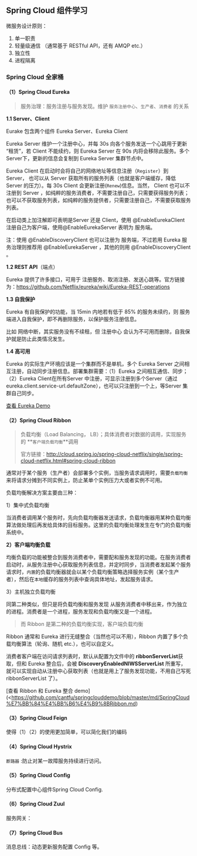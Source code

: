 ## Spring Cloud 组件学习 

微服务设计原则：

1. 单一职责
2. 轻量级通信 （通常基于 RESTful API，还有 AMQP etc.）
3. 独立性
4. 进程隔离

### Spring Cloud 全家桶

#### （1）**Spring Cloud Eureka**

>  服务治理：服务注册与服务发现。维护 `服务注册中心`、`生产者`、`消费者` 的关系

**1.1 Server、Client**

Eurake 包含两个组件 Eureka Server、Eureka Client

Eureka Server 维护一个注册中心，并每 30s 向各个服务发送一个心跳用于更新 “租赁”，若 Client 不能续约，则 Eureka Server 在 90s 内将会移除此服务。多个Server下，更新的信息会复制到 Eureka Server 集群节点中。

Eureka Client 在启动时会将自己的网络地址等信息注册（`Register`）到 Server， 也可以从 Server 获取所有的服务列表（也就是客户端缓存，降低 Server 的压力）。每 30s Client 会更新注册(`Renew`)信息。当然， Client 也可以不注册到 Server ，如纯粹的服务消费者，不需要注册自己，只需要获得服务列表；也可以不获取服务列表，如纯粹的服务提供者，只需要注册自己，不需要获取服务列表。

在启动类上加注解即可表明是Server 还是 Client，使用 @EnableEurekaClient 注册自己为客户端，使用@EnableEurekaServer 表明为 服务端。

注：使用 @EnableDiscoveryClient 也可以注册为 服务端，不过若用 Eureka 服务治理则推荐用 @EnableEurekaServer ，其他的则用 @EnableDiscoveryClient 。

**1.2 REST API**（端点）

Eureka 提供了许多接口，可用于 注册服务、取消注册、发送心跳等。官方链接为：<https://github.com/Netflix/eureka/wiki/Eureka-REST-operations>

**1.3 自我保护**

Eureka 有自我保护的功能，当 15min 内地若有低于 85% 的服务未续约，则 服务端进入自我保护，即不再删除服务，以保护服务注册信息。

比如 网络中断，其实服务没有不续租，但 注册中心 会认为不可用而删除，自我保护就是防止此类情况发生。

**1.4 高可用**

Eureka 的实际生产环境应该是一个集群而不是单机，多个 Eureka Server 之间相互注册，自动同步注册信息。部署集群需要：（1）Eureka 之间相互通信、同步；（2）Eureka Client在所有Server 中注册，可显示注册到多个Server（通过eureka.client.service-url.defaultZone），也可以只注册到一个上，等Server 集群自己同步。

[查看 Eureka Demo](<https://github.com/cantfu/springclouddemo/blob/master/md/SpringCloud%E7%BB%84%E4%BB%B6%E4%B9%8BEureka.md>)



#### **（2）Spring Cloud Ribbon**

> 负载均衡（Load Balancing， LB）；具体消费者对数据的调用，实现服务的 **`客户端负载均衡`**调用
>
> 官方链接：<http://cloud.spring.io/spring-cloud-netflix/single/spring-cloud-netflix.html#spring-cloud-ribbon>

通常对于某个服务（生产者）会部署多个实例，当服务请求调用时，需要`负载均衡`来将请求分摊到不同实例上，防止某单个实例压力大或者实例不可用。

负载均衡解决方案主要由三种：

1）集中式负载均衡

当消费者调用某个服务时，先向负载均衡器发送请求，负载均衡器用某种负载均衡算法做处理后再发给具体的目标服务。这里的负载均衡处理发生在专门的负载均衡系统中。

**2）客户端均衡负载**

均衡负载的功能被整合到服务消费者中，需要配和服务发现的功能。在服务消费者启动时，从服务注册中心获取服务列表信息，并定时同步，当消费者发起某个服务请求时，`内置`的负载均衡器就会以某个负载均衡策略选择服务实例（某个生产者），然后在`本地`缓存的服务列表中查询具体地址，发起服务请求。

3）主机独立负载均衡

同第二种类似，但只是将负载均衡和服务发现 从服务消费者中移出来，作为独立的进程。消费者是一个进程，服务发现和负载均衡又是一个进程。

>  而 Ribbon 是第二种的负载均衡实现，客户端负载均衡

Ribbon 通常和 Eureka 进行无缝整合（当然也可以不用），Ribbon 内置了多个负载均衡算法（轮询、随机 etc.），也可以自定义。

消费者客户端在访问请求列表时，默认从配置为文件中的 **ribbonServerList**获取，但和 Eureka 整合后，会被 **DiscoveryEnabledNIWSServerList** 所重写，就可以实现自动从注册中心获取列表（也就是用上了服务发现功能，不用自己写死 ribbonServerList 了）。

[查看 Ribbon 和 Eureka 整合 demo](<https://github.com/cantfu/springclouddemo/blob/master/md/SpringCloud%E7%BB%84%E4%BB%B6%E4%B9%8BRibbon.md)

#### **（3）Spring Cloud Feign**

使得（1）（2）的使用更加简单，可以简化我们的编码

#### **（4）Spring Cloud Hystrix**

`断路器` :防止对某一故障服务持续进行访问。

#### **（5）Spring Cloud Config**

分布式配置中心组件Spring Cloud Config.

#### **（6）Spring Cloud Zuul**

服务网关：

#### **（7）Spring Cloud Bus**

消息总线：动态更新服务配置 Config 等。




